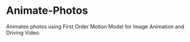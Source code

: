 # Animate-Photos
Animates photos using First Order Motion Model for Image Animation and Driving Video.
